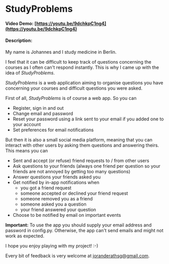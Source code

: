 # StudyProblems
#### Video Demo:  [https://youtu.be/9dchkpC1ng4](https://youtu.be/9dchkpC1ng4)
#### Description:
My name is Johannes and I study medicine in Berlin. 

I feel that it can be difficult to keep track of questions 
concerning the courses as I often can't respond instantly.
This is why I came up with the idea of *StudyProblems*.

*StudyProblems* is a web application aiming to organise questions
you have concerning your courses and difficult questions you 
were asked. 

First of all, *StudyProblems* is of course a web app. So you can
- Register, sign in and out
- Change email and password
- Reset your password using a link sent to your email if you added one to your account
- Set preferences for email notifications

But then it is also a small social media platform, meaning that you can 
interact with other users by asking them questions and answering theirs. 
This means you can
- Sent and accept (or refuse) friend requests to / from other users
- Ask questions to your friends (always one friend per question so your friends are not annoyed by getting too many questions)
- Answer questions your friends asked you
- Get notified by in-app notifications when
  - you got a friend request
  - someone accepted or declined your friend request
  - someone removed you as a friend
  - someone asked you a question 
  - your friend answered your question
- Choose to be notified by email on important events 
  
**Important:** To use the app you should supply your email address and password in
config.py. Otherwise, the app can't send emails and might not work as expected.

I hope you enjoy playing with my project! :-)

Every bit of feedback is very welcome at [joranderathsg@gmail.com](mailto:joranderathsg@gmail.com).
